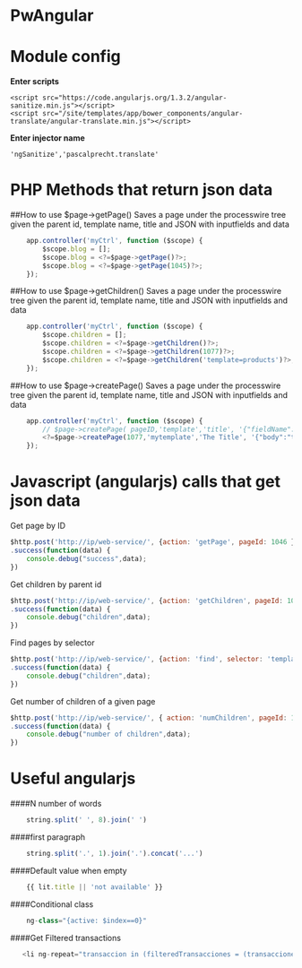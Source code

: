 PwAngular
=========

Module config
=============
**Enter scripts**  
```
<script src="https://code.angularjs.org/1.3.2/angular-sanitize.min.js"></script>
<script src="/site/templates/app/bower_components/angular-translate/angular-translate.min.js"></script>
```
**Enter injector name**  
```
'ngSanitize','pascalprecht.translate'
```

PHP Methods that return json data
=================================


##How to use $page->getPage()
Saves a page under the processwire tree given the parent id, template name, title and JSON with inputfields and data
```javascript
	app.controller('myCtrl', function ($scope) {
	  	$scope.blog = [];		
	  	$scope.blog = <?=$page->getPage()?>;							// get data of actual page
	  	$scope.blog = <?=$page->getPage(1045)?>;						// get data of page that matches the id
	});
```
 
##How to use $page->getChildren()
Saves a page under the processwire tree given the parent id, template name, title and JSON with inputfields and data
```javascript
	app.controller('myCtrl', function ($scope) {
	  	$scope.children = [];			
	  	$scope.children = <?=$page->getChildren()?>;					// get children and its data of the actual page
	  	$scope.children = <?=$page->getChildren(1077)?>;				// will get the children of the page with the indicated ID
	  	$scope.children = <?=$page->getChildren('template=products')?>;	// children of the page that matches the selector
	});
```

##How to use $page->createPage()
Saves a page under the processwire tree given the parent id, template name, title and JSON with inputfields and data
```javascript
	app.controller('myCtrl', function ($scope) {
	  	// $page->createPage( pageID,'template','title', '{"fieldName":"value"}')
	  	<?=$page->createPage(1077,'mytemplate','The Title', '{"body":"text in body"}')?>;
	});
```


Javascript (angularjs) calls that get  json data
================================================
Get page by ID
```javascript
$http.post('http://ip/web-service/', {action: 'getPage', pageId: 1046 })
.success(function(data) {
    console.debug("success",data);
})
```
Get children by parent id
```javascript
$http.post('http://ip/web-service/', {action: 'getChildren', pageId: 1062 })
.success(function(data) {
    console.debug("children",data);
})
```
Find pages by selector
```javascript
$http.post('http://ip/web-service/', {action: 'find', selector: 'template=directivo,parent=1077' })
.success(function(data) {
    console.debug("children",data);
})
```
Get number of children of a given page
```javascript
$http.post('http://ip/web-service/', { action: 'numChildren', pageId: 1014 })
.success(function(data) {
    console.debug("number of children",data);
})
```
Useful angularjs
================

####N number of words
```javascript
	string.split(' ', 8).join(' ')
```

####first paragraph
```javascript
	string.split('.', 1).join('.').concat('...')
```
####Default value when empty
```javascript
	{{ lit.title || 'not available' }}
```
####Conditional class
```javascript
	ng-class="{active: $index==0}"
```
####Get Filtered transactions
```javascript
   <li ng-repeat="transaccion in (filteredTransacciones = (transacciones | filter:search:strict))"></li>
```
 





